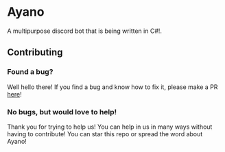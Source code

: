 # Ayano
A multipurpose discord bot that is being written in C#!. 

## Contributing

### Found a bug?
Well hello there! If you find a bug and know how to fix it, please make a PR [here](https://github.com/Ayano-Discord/Ayano/pulls)!

### No bugs, but would love to help!
Thank you for trying to help us! You can help in us in many ways without having to contribute! You can star this repo or spread the word about Ayano!
